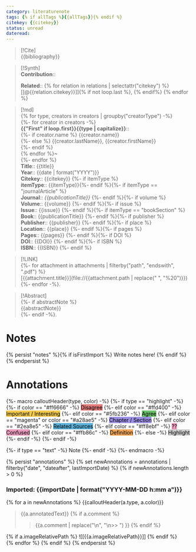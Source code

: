 ```yaml
---
category: literaturenote  
tags: {% if allTags %}{{allTags}}{% endif %} 
citekey: {{citekey}}  
status: unread  
dateread:  
---
```

  
> [!Cite]  
> {{bibliography}}  
  
>[!Synth]  
>**Contribution**::  
>  
>**Related**:: {% for relation in relations | selectattr("citekey") %} [[@{{relation.citekey}}]]{% if not loop.last %}, {% endif%} {% endfor %}  
>  
  
>[!md]  
{% for type, creators in creators | groupby("creatorType") -%}  
{%- for creator in creators -%}  
> **{{"First" if loop.first}}{{type | capitalize}}**::  
{%- if creator.name %} {{creator.name}}  
{%- else %} {{creator.lastName}}, {{creator.firstName}}  
{%- endif %}  
{% endfor %}~  
{%- endfor %}  
> **Title**:: {{title}}  
> **Year**:: {{date | format("YYYY")}}  
> **Citekey**:: {{citekey}} {%- if itemType %}  
> **itemType**:: {{itemType}}{%- endif %}{%- if itemType == "journalArticle" %}  
> **Journal**:: *{{publicationTitle}}* {%- endif %}{%- if volume %}  
> **Volume**:: {{volume}} {%- endif %}{%- if issue %}  
> **Issue**:: {{issue}} {%- endif %}{%- if itemType == "bookSection" %}  
> **Book**:: {{publicationTitle}} {%- endif %}{%- if publisher %}  
> **Publisher**:: {{publisher}} {%- endif %}{%- if place %}  
> **Location**:: {{place}} {%- endif %}{%- if pages %}  
> **Pages**:: {{pages}} {%- endif %}{%- if DOI %}  
> **DOI**:: {{DOI}} {%- endif %}{%- if ISBN %}  
> **ISBN**:: {{ISBN}} {%- endif %}  
  
> [!LINK]  
> {%- for attachment in attachments | filterby("path", "endswith", ".pdf") %}  
> [{{attachment.title}}](file://{{attachment.path | replace(" ", "%20")}}) {%- endfor -%}.  
  
> [!Abstract]  
> {%- if abstractNote %}  
> {{abstractNote}}  
> {%- endif -%}.  
>
# Notes  
{% persist "notes" %}{% if isFirstImport %}
Write notes here!
{% endif %} 
{% endpersist %}
  
# Annotations
{%- macro calloutHeader(type, color) -%}
  {%- if type == "highlight" -%}
    {%- if color == "#ff6666" -%}
      <mark style="background-color:#e07a7a">Disagree</mark>
    {%- elif color == "#ffd400" -%}
      <mark style="background-color:#f2c94c">Important / Interesting</mark>
    {%- elif color == "#5fb236" -%}
      <mark style="background-color:#6abf69">Agree</mark>
    {%- elif color == "magenta" or color == "#a28ae5" -%}
      <mark style="background-color:#9b8fe3">Chapter / Section</mark>
    {%- elif color == "#2ea8e5" -%}
      <mark style="background-color:#5aaed6">Related Sources</mark>
    {%- elif color == "#ff8ebf" -%}
      <mark style="background-color:#e89bbd">?? Confused</mark>
    {%- elif color == "#ffb86c" -%}
      <mark style="background-color:#f2a65a">Definition</mark>
    {%- else -%}
      <mark style="background-color:#cccccc">Highlight</mark>
    {%- endif -%}
  {%- endif -%}

  {%- if type == "text" -%}
    Note
  {%- endif -%}
{%- endmacro -%}

{% persist "annotations" %}
{% set newAnnotations = annotations | filterby("date", "dateafter", lastImportDate) %}
{% if newAnnotations.length > 0 %}

### Imported: {{importDate | format("YYYY-MM-DD h:mm a")}}

{% for a in newAnnotations %}
{{calloutHeader(a.type, a.color)}}
> {{a.annotatedText}}
{% if a.comment %}
>> {{a.comment | replace("\n", "\n>> ") }}
{% endif %}

{% if a.imageRelativePath %}
![[{{a.imageRelativePath}}]]
{% endif %}  
{% endfor %}
{% endif %}
{% endpersist %}
